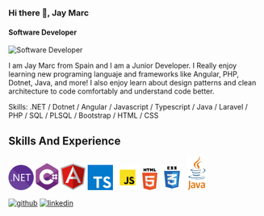 ### Hi there 👋, Jay Marc 
#### Software Developer
![Software Developer](https://media.licdn.com/dms/image/v2/D4D16AQG7uf3OjCerOw/profile-displaybackgroundimage-shrink_350_1400/profile-displaybackgroundimage-shrink_350_1400/0/1721836726297?e=1729123200&v=beta&t=B8puFx3u-08_pWox_CZQwTHMf3IIN54v5Fz5fqb0tpQ)

I am Jay Marc from Spain and I am a Junior Developer. I Really enjoy learning new programing languaje and frameworks like Angular, PHP, Dotnet, Java, and more! I also enjoy learn about design patterns and clean architecture to code comfortably and understand code better.

Skills: .NET / Dotnet / Angular / Javascript / Typescript / Java / Laravel / PHP / SQL / PLSQL / Bootstrap / HTML / CSS

## Skills And Experience
<img src="https://github.com/JmarcXD/JmarcXD/blob/main/dotnet-icon.png" width="50"/> <img src="https://github.com/JmarcXD/JmarcXD/blob/main/csharp-icon.png" width="45"/>  <img src="https://github.com/JmarcXD/JmarcXD/blob/main/angular-icon.png" width="50"/> <img src="https://github.com/JmarcXD/JmarcXD/blob/main/typescript-icon.png" width="50"/> <img src="https://github.com/JmarcXD/JmarcXD/blob/main/javascript-icon.png" width="50"/> <img src="https://github.com/JmarcXD/JmarcXD/blob/main/html-icon.png" width="30"/> <img src="https://github.com/JmarcXD/JmarcXD/blob/main/css-icon.png" width="50"/> <img src="https://github.com/JmarcXD/JmarcXD/blob/main/java-icon.png" width="40"/>


[<img src='https://cdn.jsdelivr.net/npm/simple-icons@3.0.1/icons/github.svg' alt='github' height='40'>](https://github.com/https://github.com/JmarcXD)  [<img src='https://cdn.jsdelivr.net/npm/simple-icons@3.0.1/icons/linkedin.svg' alt='linkedin' height='40'>](https://www.linkedin.com/in/www.linkedin.com/in/jmarc-paragas/)  


